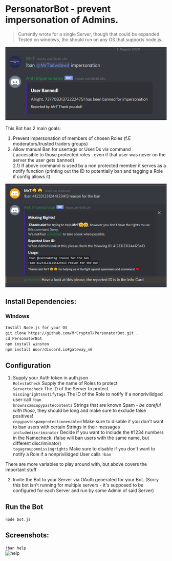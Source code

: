 # PersonatorBot - prevent impersonation of Admins. <br>

> Currently wrote for a single Server, though that could be expanded.<br>
> Tested on windows, tho should run on any OS that supports node.js.<br>

![successful ban](https://github.com/MrCryptoT/PersonatorBot/blob/master/img/cmd_ban_banned.png)

This Bot has  2 main goals: 
1) Prevent impersonation of members of chosen Roles (f.E moderators/trusted traders groups)
2) Allow manual Ban for usertags or UserIDs via command <br>( accessible to those protected roles . even if that user was never on the server the user gets banned) <br>
2.1) If above command is used by a non protected member it serves as a notify function (printing out the ID to potentially ban and tagging a Role if config allows it) <br>

![unauthd](https://github.com/MrCryptoT/PersonatorBot/blob/master/img/cmd_ban_unauthed_user.png)

## Install Dependencies: 
### Windows
```Install Node.js for your OS```<br>
```git clone https://github.com/MrCryptoT/PersonatorBot.git .```<br>
```cd PersonatorBot```<br>
```npm install winston```<br>
```npm install Woor/discord.io#gateway_v6```<br>

## Configuration

1) Supply your Auth token in auth.json<br>
```RolestoCheck``` Supply the name of Roles to protect<br>
```Servertocheck``` The ID of the Server to protect<br>
```missingrightsnotifytags``` The ID of the Role to notify if a nonprivilidged user call ```!ban```<br>
```knownscamcopypastecontents``` Strings that are known Spam - *be careful with those*, they should be long and make sure to exclude false positives! <br>
```copypastespamprotectionenabled``` Make sure to disable if you don't want to ban users with certain Strings in their messages<br>
```includediscriminator``` Decide if you want to include the #1234 numbers in the Namecheck. (false will ban users with the same name, but different discriminator) <br>
```tagagrouponmissingrights``` Make sure to disable if you don't want to notify a Role if a nonprivilidged User calls ```!ban```<br>

There are more variables to play around with, but above covers the important stuff

2) Invite the Bot to your Server via OAuth generated for your Bot. (Sorry this bot isn't running for multiple servers - it's supposed to be configured for each Server and run by some Admin of said Server) 


## Run the Bot
```node bot.js```


## Screenshots: 
```!ban help``` <br>
![help](https://github.com/MrCryptoT/PersonatorBot/blob/master/img/cmd_help_Output.png)


